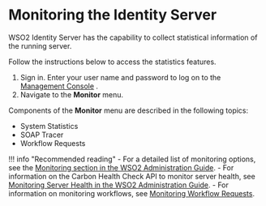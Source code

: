 # Monitoring the Identity Server

WSO2 Identity Server has the capability to collect statistical information of the
running server.

Follow the instructions below to access the statistics features.

1.  Sign in. Enter your user name and password to log on to the
    [Management Console](../../setup/getting-started-with-the-management-console)
    .
2.  Navigate to the **Monitor** menu.

Components of the **Monitor** menu are described in the following
topics:

-   System Statistics
-   SOAP Tracer
-   Workflow Requests

!!! info "Recommended reading" - For a detailed list of monitoring
options, see the [Monitoring         section in the WSO2 Administration
        Guide](../../administer/monitoring). - For information on the
Carbon Health Check API to monitor server health, see
[Monitoring Server Health in the WSO2 Administration
        Guide](../../administer/monitoring-server-health). - For
information on monitoring workflows, see [Monitoring Workflow
        Requests](../../learn/monitoring-workflow-requests).
